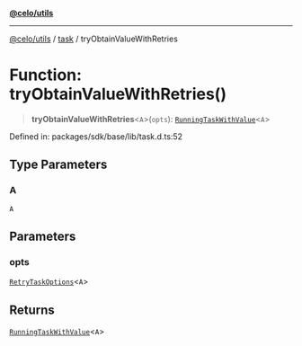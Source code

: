 [**@celo/utils**](../../README.md)

***

[@celo/utils](../../README.md) / [task](../README.md) / tryObtainValueWithRetries

# Function: tryObtainValueWithRetries()

> **tryObtainValueWithRetries**\<`A`\>(`opts`): [`RunningTaskWithValue`](../interfaces/RunningTaskWithValue.md)\<`A`\>

Defined in: packages/sdk/base/lib/task.d.ts:52

## Type Parameters

### A

`A`

## Parameters

### opts

[`RetryTaskOptions`](../interfaces/RetryTaskOptions.md)\<`A`\>

## Returns

[`RunningTaskWithValue`](../interfaces/RunningTaskWithValue.md)\<`A`\>
